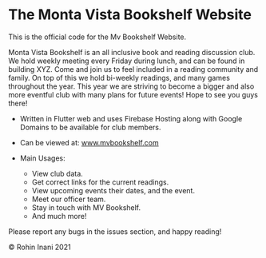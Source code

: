 # The Monta Vista Bookshelf Website

This is the official code for the Mv Bookshelf Website. 

Monta Vista Bookshelf is an all inclusive book and reading discussion club. We hold weekly meeting every Friday during lunch, and can be found in building XYZ. Come and join us to feel included in a reading community and family. On top of this we hold bi-weekly readings, and many games throughout the year. This year we are striving to become a bigger and also more eventful club with many plans for future events! Hope to see you guys there!

* Written in Flutter web and uses Firebase Hosting along with Google Domains to be available for club members.

* Can be viewed at: www.mvbookshelf.com

* Main Usages:
  - View club data.
  - Get correct links for the current readings. 
  - View upcoming events their dates, and the event.
  - Meet our officer team.
  - Stay in touch with MV Bookshelf.
  - And much more!

Please report any bugs in the issues section, and happy reading!

© Rohin Inani 2021
